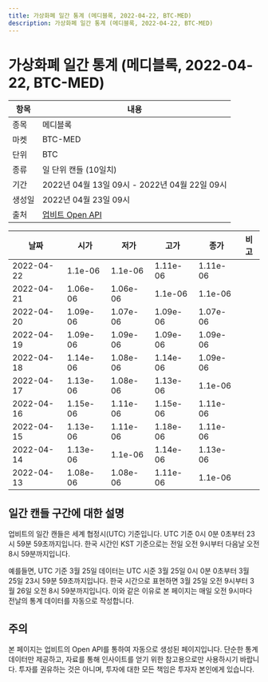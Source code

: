 ```yaml
---
title: 가상화폐 일간 통계 (메디블록, 2022-04-22, BTC-MED)
description: 가상화폐 일간 통계 (메디블록, 2022-04-22, BTC-MED)
---
```



가상화폐 일간 통계 (메디블록, 2022-04-22, BTC-MED)
===

|항목|내용|
|--|--|
|종목|메디블록|
|마켓|BTC-MED|
|단위|BTC|
|종류|일 단위 캔들 (10일치)|
|기간|2022년 04월 13일 09시 - 2022년 04월 22일 09시|
|생성일|2022년 04월 23일 09시|
|출처|[업비트 Open API](https://docs.upbit.com)|


|날짜|시가|저가|고가|종가|비고|
|--|--|--|--|--|--|
|2022-04-22|1.1e-06|1.1e-06|1.11e-06|1.11e-06|    |
|2022-04-21|1.06e-06|1.06e-06|1.1e-06|1.1e-06|    |
|2022-04-20|1.09e-06|1.07e-06|1.09e-06|1.07e-06|    |
|2022-04-19|1.09e-06|1.09e-06|1.09e-06|1.09e-06|    |
|2022-04-18|1.14e-06|1.08e-06|1.14e-06|1.09e-06|    |
|2022-04-17|1.13e-06|1.08e-06|1.13e-06|1.1e-06|    |
|2022-04-16|1.15e-06|1.11e-06|1.15e-06|1.11e-06|    |
|2022-04-15|1.13e-06|1.11e-06|1.18e-06|1.11e-06|    |
|2022-04-14|1.13e-06|1.1e-06|1.14e-06|1.13e-06|    |
|2022-04-13|1.08e-06|1.08e-06|1.11e-06|1.1e-06|    |


일간 캔들 구간에 대한 설명
---


업비트의 일간 캔들은 세계 협정시(UTC) 기준입니다. 
UTC 기준 0시 0분 0초부터 23시 59분 59초까지입니다. 
한국 시간인 KST 기준으로는 전일 오전 9시부터 다음날 오전 8시 59분까지입니다. 


예를들면, UTC 기준 3월 25일 데이터는 UTC 시준 3월 25일 0시 0분 0초부터 3월 25일 23시 59분 59초까지입니다. 
한국 시간으로 표현하면 3월 25일 오전 9시부터 3월 26일 오전 8시 59분까지입니다. 
이와 같은 이유로 본 페이지는 매일 오전 9시마다 전날의 통계 데이터를 자동으로 작성합니다. 


주의
---


본 페이지는 업비트의 Open API를 통하여 자동으로 생성된 페이지입니다. 
단순한 통계 데이터만 제공하고, 자료를 통해 인사이트를 얻기 위한 참고용으로만 사용하시기 바랍니다. 
투자를 권유하는 것은 아니며, 투자에 대한 모든 책임은 투자자 본인에게 있습니다. 

